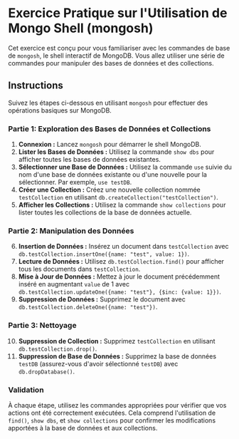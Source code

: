 # Exercice Pratique sur l'Utilisation de Mongo Shell (mongosh)

Cet exercice est conçu pour vous familiariser avec les commandes de base de `mongosh`, le shell interactif de MongoDB. Vous allez utiliser une série de commandes pour manipuler des bases de données et des collections.

## Instructions

Suivez les étapes ci-dessous en utilisant `mongosh` pour effectuer des opérations basiques sur MongoDB.

### Partie 1: Exploration des Bases de Données et Collections

1. **Connexion :** Lancez `mongosh` pour démarrer le shell MongoDB.
2. **Lister les Bases de Données :** Utilisez la commande `show dbs` pour afficher toutes les bases de données existantes.
3. **Sélectionner une Base de Données :** Utilisez la commande `use` suivie du nom d'une base de données existante ou d'une nouvelle pour la sélectionner. Par exemple, `use testDB`.
4. **Créer une Collection :** Créez une nouvelle collection nommée `testCollection` en utilisant `db.createCollection("testCollection")`.
5. **Afficher les Collections :** Utilisez la commande `show collections` pour lister toutes les collections de la base de données actuelle.

### Partie 2: Manipulation des Données

6. **Insertion de Données :** Insérez un document dans `testCollection` avec `db.testCollection.insertOne({name: "test", value: 1})`.
7. **Lecture de Données :** Utilisez `db.testCollection.find()` pour afficher tous les documents dans `testCollection`.
8. **Mise à Jour de Données :** Mettez à jour le document précédemment inséré en augmentant `value` de 1 avec `db.testCollection.updateOne({name: "test"}, {$inc: {value: 1}})`.
9. **Suppression de Données :** Supprimez le document avec `db.testCollection.deleteOne({name: "test"})`.

### Partie 3: Nettoyage

10. **Suppression de Collection :** Supprimez `testCollection` en utilisant `db.testCollection.drop()`.
11. **Suppression de Base de Données :** Supprimez la base de données `testDB` (assurez-vous d'avoir sélectionné `testDB`) avec `db.dropDatabase()`.

### Validation

À chaque étape, utilisez les commandes appropriées pour vérifier que vos actions ont été correctement exécutées. Cela comprend l'utilisation de `find()`, `show dbs`, et `show collections` pour confirmer les modifications apportées à la base de données et aux collections.
